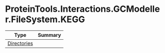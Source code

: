 ﻿
# ProteinTools.Interactions.GCModeller.FileSystem.KEGG

|Type|Summary|
|----|-------|
|[Directories](./Directories.md)||

